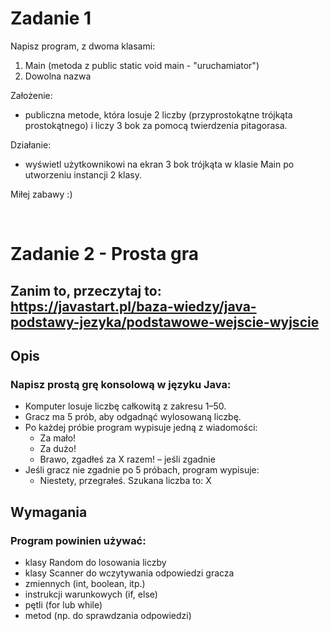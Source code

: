 # Zadanie 1
Napisz program, z dwoma klasami:
1. Main (metoda z public static void main - "uruchamiator")
2. Dowolna nazwa

Założenie:
 - publiczna metode, która losuje 2 liczby (przyprostokątne trójkąta prostokątnego) i liczy 3 bok za pomocą twierdzenia pitagorasa. 

Działanie:
 - wyświetl użytkownikowi na ekran 3 bok trójkąta w klasie Main po utworzeniu instancji 2 klasy.

Miłej zabawy :)

<br>

# Zadanie 2 - Prosta gra
## Zanim to, przeczytaj to: https://javastart.pl/baza-wiedzy/java-podstawy-jezyka/podstawowe-wejscie-wyjscie

## Opis
### Napisz prostą grę konsolową w języku Java:

 - Komputer losuje liczbę całkowitą z zakresu 1–50.
 - Gracz ma 5 prób, aby odgadnąć wylosowaną liczbę.
 - Po każdej próbie program wypisuje jedną z wiadomości:
   - Za mało!
   - Za dużo!
   - Brawo, zgadłeś za X razem! – jeśli zgadnie
 - Jeśli gracz nie zgadnie po 5 próbach, program wypisuje:
   - Niestety, przegrałeś. Szukana liczba to: X

## Wymagania
### Program powinien używać:
 - klasy Random do losowania liczby
 - klasy Scanner do wczytywania odpowiedzi gracza
 - zmiennych (int, boolean, itp.)
 - instrukcji warunkowych (if, else)
 - pętli (for lub while)
 - metod (np. do sprawdzania odpowiedzi)
